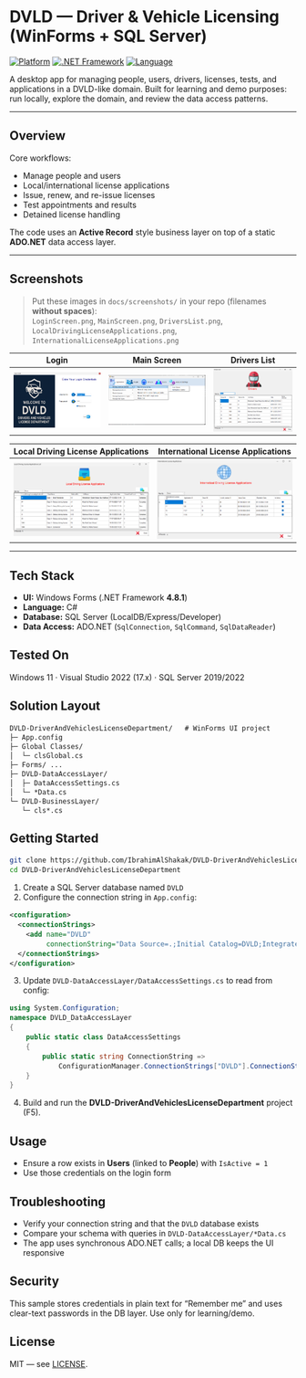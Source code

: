 # DVLD — Driver & Vehicle Licensing (WinForms + SQL Server)

[![Platform](https://img.shields.io/badge/platform-Windows-lightgray)](#)
[![.NET Framework](https://img.shields.io/badge/.NET_Framework-4.8.1-blue)](#)
[![Language](https://img.shields.io/badge/C%23-Desktop%20App-239120)](#)

A desktop app for managing people, users, drivers, licenses, tests, and applications in a DVLD-like domain.
Built for learning and demo purposes: run locally, explore the domain, and review the data access patterns.

---

## Overview
Core workflows:
- Manage people and users
- Local/international license applications
- Issue, renew, and re-issue licenses
- Test appointments and results
- Detained license handling

The code uses an **Active Record** style business layer on top of a static **ADO.NET** data access layer.

---

## Screenshots

> Put these images in `docs/screenshots/` in your repo (filenames **without spaces**):  
> `LoginScreen.png`, `MainScreen.png`, `DriversList.png`, `LocalDrivingLicenseApplications.png`, `InternationalLicenseApplications.png`

| Login | Main Screen | Drivers List |
|---|---|---|
| ![](docs/screenshots/LoginScreen.png) | ![](docs/screenshots/MainScreen.png) | ![](docs/screenshots/DriversList.png) |

| Local Driving License Applications | International License Applications |
|---|---|
| ![](docs/screenshots/LocalDrivingLicenseApplications.png) | ![](docs/screenshots/InternationalLicenseApplications.png) |

---

## Tech Stack
- **UI:** Windows Forms (.NET Framework **4.8.1**)
- **Language:** C#
- **Database:** SQL Server (LocalDB/Express/Developer)
- **Data Access:** ADO.NET (`SqlConnection`, `SqlCommand`, `SqlDataReader`)

## Tested On
Windows 11 · Visual Studio 2022 (17.x) · SQL Server 2019/2022

## Solution Layout
```
DVLD-DriverAndVehiclesLicenseDepartment/   # WinForms UI project
├─ App.config
├─ Global Classes/
│  └─ clsGlobal.cs
├─ Forms/ ...
├─ DVLD-DataAccessLayer/
│  ├─ DataAccessSettings.cs
│  └─ *Data.cs
└─ DVLD-BusinessLayer/
   └─ cls*.cs
```

## Getting Started
```bash
git clone https://github.com/IbrahimAlShakak/DVLD-DriverAndVehiclesLicenseDepartment
cd DVLD-DriverAndVehiclesLicenseDepartment
```

1) Create a SQL Server database named `DVLD`  
2) Configure the connection string in `App.config`:
```xml
<configuration>
  <connectionStrings>
    <add name="DVLD"
         connectionString="Data Source=.;Initial Catalog=DVLD;Integrated Security=True" />
  </connectionStrings>
</configuration>
```
3) Update `DVLD-DataAccessLayer/DataAccessSettings.cs` to read from config:
```csharp
using System.Configuration;
namespace DVLD_DataAccessLayer
{
    public static class DataAccessSettings
    {
        public static string ConnectionString =>
            ConfigurationManager.ConnectionStrings["DVLD"].ConnectionString;
    }
}
```
4) Build and run the **DVLD-DriverAndVehiclesLicenseDepartment** project (F5).

## Usage
- Ensure a row exists in **Users** (linked to **People**) with `IsActive = 1`
- Use those credentials on the login form

## Troubleshooting
- Verify your connection string and that the `DVLD` database exists
- Compare your schema with queries in `DVLD-DataAccessLayer/*Data.cs`
- The app uses synchronous ADO.NET calls; a local DB keeps the UI responsive

## Security
This sample stores credentials in plain text for “Remember me” and uses clear-text passwords in the DB layer. Use only for learning/demo.

## License
MIT — see [LICENSE](LICENSE).
